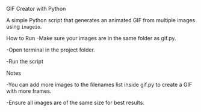 GIF Creator with Python

A simple Python script that generates an animated GIF from multiple images using `imageio`.


How to Run
-Make sure your images are in the same folder as gif.py.

-Open terminal in the project folder.

-Run the script

Notes

-You can add more images to the filenames list inside gif.py to create a GIF with more frames.

-Ensure all images are of the same size for best results.
